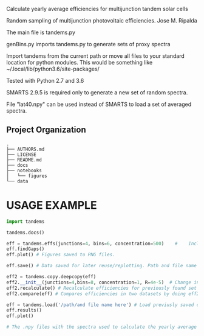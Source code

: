 
Calculate yearly average efficiencies for multijunction tandem solar cells

Random sampling of multijunction photovoltaic efficiencies. Jose M. Ripalda

The main file is tandems.py

genBins.py imports tandems.py to generate sets of proxy spectra 

Import tandems from the current path or
move all files to your standard location for python modules.
This would be something like ~/.local/lib/python3.6/site-packages/

<!--Requires doing "pip install json_tricks" before running-->

Tested with Python 2.7 and 3.6

SMARTS 2.9.5 is required only to generate a new set of random spectra. 

File "lat40.npy" can be used instead of SMARTS to load a set of averaged spectra.

Project Organization
--------------------

    .
    ├── AUTHORS.md
    ├── LICENSE
    ├── README.md
    ├── docs
    ├── notebooks
    │   └── figures
    └── data

USAGE EXAMPLE
==============================


```python
import tandems

tandems.docs()

eff = tandems.effs(junctions=4, bins=6, concentration=500)    #    Include as many or as few options as needed.
eff.findGaps()
eff.plot() # Figures saved to PNG files.

eff.save() # Data saved for later reuse/replotting. Path and file name set in eff.name, some parameters and timestamp are appended to filename

eff2 = tandems.copy.deepcopy(eff)
eff2.__init__(junctions=4,bins=8, concentration=1, R=4e-5)  # Change input parameters but keep previously found set of optimal gap combinations.
eff2.recalculate() # Recalculate efficiencies for previously found set of optimal gap combinations.
eff2.compare(eff) # Compares efficiencies in two datasets by doing eff2 - eff. Plots difference and saves PNG files.

eff = tandems.load('/path/and file name here') # Load previusly saved data
eff.results()
eff.plot()

# The .npy files with the spectra used to calculate the yearly average efficiency have been generated with genBins.py
```

